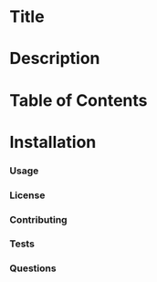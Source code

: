   # Title
  # Description
  # Table of Contents
  # Installation
  ### Usage
  ### License
  ### Contributing
  ### Tests
  ### Questions